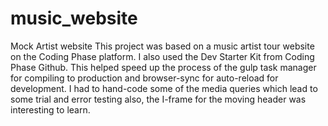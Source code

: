 # music_website
Mock Artist website
This project was based on a music artist tour website on the Coding Phase platform.
I also used the Dev Starter Kit from Coding Phase Github.
This helped speed up the process of the gulp task manager for compiling to production 
and browser-sync for auto-reload for development.
I had to hand-code some of the media queries which lead to some trial 
and error testing also, the I-frame for the moving header was interesting to learn.
